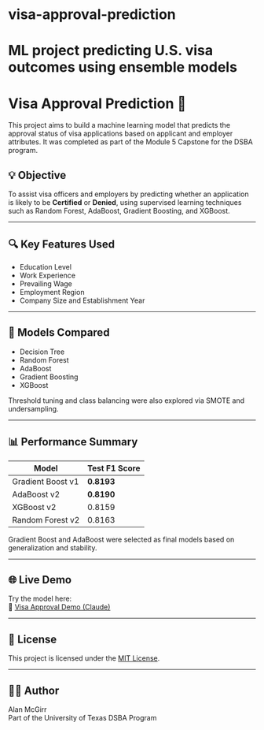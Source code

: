 # visa-approval-prediction
ML project predicting U.S. visa outcomes using ensemble models
=======
# Visa Approval Prediction 🚀

This project aims to build a machine learning model that predicts the approval status of visa applications based on applicant and employer attributes. It was completed as part of the Module 5 Capstone for the DSBA program.

## 💡 Objective

To assist visa officers and employers by predicting whether an application is likely to be **Certified** or **Denied**, using supervised learning techniques such as Random Forest, AdaBoost, Gradient Boosting, and XGBoost.

---

## 🔍 Key Features Used

- Education Level  
- Work Experience  
- Prevailing Wage  
- Employment Region  
- Company Size and Establishment Year  

---

## 🧠 Models Compared

- Decision Tree  
- Random Forest  
- AdaBoost  
- Gradient Boosting  
- XGBoost  

Threshold tuning and class balancing were also explored via SMOTE and undersampling.

---

## 📊 Performance Summary

| Model             | Test F1 Score |
|------------------|---------------|
| Gradient Boost v1| **0.8193**    |
| AdaBoost v2      | **0.8190**    |
| XGBoost v2       | 0.8159        |
| Random Forest v2 | 0.8163        |

Gradient Boost and AdaBoost were selected as final models based on generalization and stability.

---

## 🌐 Live Demo

Try the model here:  
🔗 [Visa Approval Demo (Claude)](https://claude.ai/public/artifacts/d8e15c07-0607-4bb8-85b3-f7ba42160b19)

---

## 📎 License

This project is licensed under the [MIT License](LICENSE).

---

## 👨‍💻 Author

Alan McGirr  
Part of the University of Texas DSBA Program  
